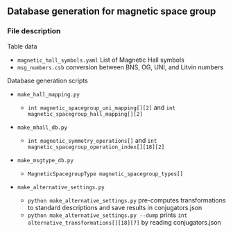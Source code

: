 ## Database generation for magnetic space group

### File description

Table data
- `magnetic_hall_symbols.yaml` List of Magnetic Hall symbols
- `msg_numbers.csb` conversion between BNS, OG, UNI, and Litvin numbers

Database generation scripts
- `make_hall_mapping.py`
  - `int magnetic_spacegroup_uni_mapping[][2]` and `int magnetic_spacegroup_hall_mapping[][2]`
- `make_mhall_db.py`
  - `int magnetic_symmetry_operations[]` and `int magnetic_spacegroup_operation_index[][18][2]`
- `make_msgtype_db.py`
  - `MagneticSpacegroupType magnetic_spacegroup_types[]`

- `make_alternative_settings.py`
  - `python make_alternative_settings.py` pre-computes transformations to standard descriptions and save results in conjugators.json
  - `python make_alternative_settings.py --dump` prints `int alternative_transformations[][18][7]` by reading conjugators.json
